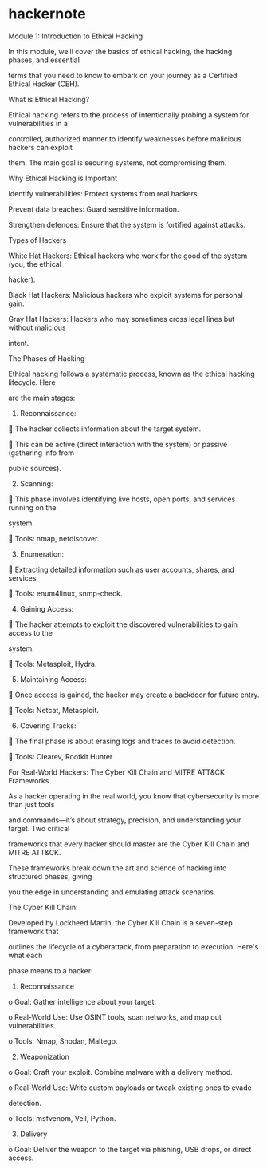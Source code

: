 # hackernote

Module 1: Introduction to Ethical Hacking

In this module, we’ll cover the basics of ethical hacking, the hacking phases, and essential 

terms that you need to know to embark on your journey as a Certified Ethical Hacker (CEH). 

What is Ethical Hacking? 

Ethical hacking refers to the process of intentionally probing a system for vulnerabilities in a 

controlled, authorized manner to identify weaknesses before malicious hackers can exploit 

them. The main goal is securing systems, not compromising them. 

Why Ethical Hacking is Important 

Identify vulnerabilities: Protect systems from real hackers. 

Prevent data breaches: Guard sensitive information. 

Strengthen defences: Ensure that the system is fortified against attacks. 

Types of Hackers 

White Hat Hackers: Ethical hackers who work for the good of the system (you, the ethical 

hacker). 

Black Hat Hackers: Malicious hackers who exploit systems for personal gain. 

Gray Hat Hackers: Hackers who may sometimes cross legal lines but without malicious 

intent. 

The Phases of Hacking 

Ethical hacking follows a systematic process, known as the ethical hacking lifecycle. Here 

are the main stages: 

1. Reconnaissance: 

 The hacker collects information about the target system. 

 This can be active (direct interaction with the system) or passive (gathering info from 

public sources). 

2. Scanning: 

 This phase involves identifying live hosts, open ports, and services running on the 

system. 

 Tools: nmap, netdiscover. 

3. Enumeration: 

 Extracting detailed information such as user accounts, shares, and services. 

 Tools: enum4linux, snmp-check. 

4. Gaining Access: 

 The hacker attempts to exploit the discovered vulnerabilities to gain access to the 

system. 

 Tools: Metasploit, Hydra.


5. Maintaining Access: 

 Once access is gained, the hacker may create a backdoor for future entry. 

 Tools: Netcat, Metasploit. 

6. Covering Tracks: 

 The final phase is about erasing logs and traces to avoid detection. 

 Tools: Clearev, Rootkit Hunter 

For Real-World Hackers: The Cyber Kill Chain and MITRE ATT&CK Frameworks 

As a hacker operating in the real world, you know that cybersecurity is more than just tools 

and commands—it’s about strategy, precision, and understanding your target. Two critical 

frameworks that every hacker should master are the Cyber Kill Chain and MITRE ATT&CK. 

These frameworks break down the art and science of hacking into structured phases, giving 

you the edge in understanding and emulating attack scenarios. 

The Cyber Kill Chain: 

Developed by Lockheed Martin, the Cyber Kill Chain is a seven-step framework that 

outlines the lifecycle of a cyberattack, from preparation to execution. Here's what each 

phase means to a hacker: 

1. Reconnaissance

o Goal: Gather intelligence about your target. 

o Real-World Use: Use OSINT tools, scan networks, and map out vulnerabilities. 

o Tools: Nmap, Shodan, Maltego. 

2. Weaponization

o Goal: Craft your exploit. Combine malware with a delivery method. 

o Real-World Use: Write custom payloads or tweak existing ones to evade 

detection. 

o Tools: msfvenom, Veil, Python. 

3. Delivery

o Goal: Deliver the weapon to the target via phishing, USB drops, or direct access.
